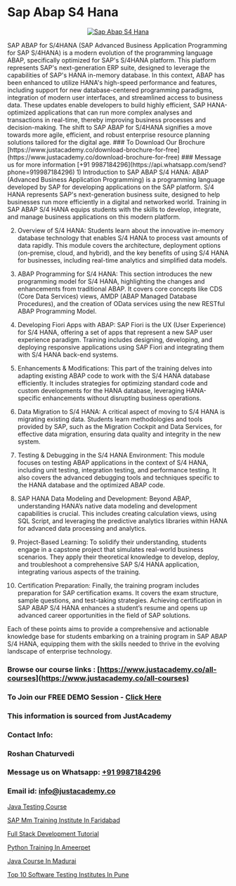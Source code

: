 # Sap Abap S4 Hana

<p align="center">
  <a href="https://justacademy.co/course-detail/sap-abap-training">
    <img src="https://justacademy.co/storage2/course_image/1707212883_course_image.webp" alt="Sap Abap S4 Hana">
  </a>
</p>
SAP ABAP for S/4HANA (SAP Advanced Business Application Programming for SAP S/4HANA) is a modern evolution of the programming language ABAP, specifically optimized for SAP's S/4HANA platform. This platform represents SAP's next-generation ERP suite, designed to leverage the capabilities of SAP's HANA in-memory database. In this context, ABAP has been enhanced to utilize HANA's high-speed performance and features, including support for new database-centered programming paradigms, integration of modern user interfaces, and streamlined access to business data. These updates enable developers to build highly efficient, SAP HANA-optimized applications that can run more complex analyses and transactions in real-time, thereby improving business processes and decision-making. The shift to SAP ABAP for S/4HANA signifies a move towards more agile, efficient, and robust enterprise resource planning solutions tailored for the digital age.
### To Download Our Brochure [https://www.justacademy.co/download-brochure-for-free](https://www.justacademy.co/download-brochure-for-free)
### Message us for more information [+91 9987184296](https://api.whatsapp.com/send?phone=919987184296)
1) Introduction to SAP ABAP S/4 HANA: ABAP (Advanced Business Application Programming) is a programming language developed by SAP for developing applications on the SAP platform. S/4 HANA represents SAP's next-generation business suite, designed to help businesses run more efficiently in a digital and networked world. Training in SAP ABAP S/4 HANA equips students with the skills to develop, integrate, and manage business applications on this modern platform.

2) Overview of S/4 HANA: Students learn about the innovative in-memory database technology that enables S/4 HANA to process vast amounts of data rapidly. This module covers the architecture, deployment options (on-premise, cloud, and hybrid), and the key benefits of using S/4 HANA for businesses, including real-time analytics and simplified data models.

3) ABAP Programming for S/4 HANA: This section introduces the new programming model for S/4 HANA, highlighting the changes and enhancements from traditional ABAP. It covers core concepts like CDS (Core Data Services) views, AMDP (ABAP Managed Database Procedures), and the creation of OData services using the new RESTful ABAP Programming Model.

4) Developing Fiori Apps with ABAP: SAP Fiori is the UX (User Experience) for S/4 HANA, offering a set of apps that represent a new SAP user experience paradigm. Training includes designing, developing, and deploying responsive applications using SAP Fiori and integrating them with S/4 HANA back-end systems.

5) Enhancements & Modifications: This part of the training delves into adapting existing ABAP code to work with the S/4 HANA database efficiently. It includes strategies for optimizing standard code and custom developments for the HANA database, leveraging HANA-specific enhancements without disrupting business operations.

6) Data Migration to S/4 HANA: A critical aspect of moving to S/4 HANA is migrating existing data. Students learn methodologies and tools provided by SAP, such as the Migration Cockpit and Data Services, for effective data migration, ensuring data quality and integrity in the new system.

7) Testing & Debugging in the S/4 HANA Environment: This module focuses on testing ABAP applications in the context of S/4 HANA, including unit testing, integration testing, and performance testing. It also covers the advanced debugging tools and techniques specific to the HANA database and the optimized ABAP code.

8) SAP HANA Data Modeling and Development: Beyond ABAP, understanding HANA’s native data modeling and development capabilities is crucial. This includes creating calculation views, using SQL Script, and leveraging the predictive analytics libraries within HANA for advanced data processing and analytics.

9) Project-Based Learning: To solidify their understanding, students engage in a capstone project that simulates real-world business scenarios. They apply their theoretical knowledge to develop, deploy, and troubleshoot a comprehensive SAP S/4 HANA application, integrating various aspects of the training.

10) Certification Preparation: Finally, the training program includes preparation for SAP certification exams. It covers the exam structure, sample questions, and test-taking strategies. Achieving certification in SAP ABAP S/4 HANA enhances a student’s resume and opens up advanced career opportunities in the field of SAP solutions.

Each of these points aims to provide a comprehensive and actionable knowledge base for students embarking on a training program in SAP ABAP S/4 HANA, equipping them with the skills needed to thrive in the evolving landscape of enterprise technology.

### Browse our course links : [https://www.justacademy.co/all-courses](https://www.justacademy.co/all-courses) 
### To Join our FREE DEMO Session - [Click Here](https://www.justacademy.co/register-for-course-demo)


### This information is sourced from JustAcademy
### Contact Info:
### Roshan Chaturvedi
### Message us on Whatsapp: [+91 9987184296](https://api.whatsapp.com/send?phone=919987184296)
### Email id: [info@justacademy.co](mailto:info@justacademy.co)
                
[Java Testing Course](https://www.linkedin.com/pulse/java-testing-course-justacademy-hyderabad-pszsc/)

[SAP Mm Training Institute In Faridabad](https://www.linkedin.com/pulse/sap-mm-training-institute-faridabad-justacademy-sunnyvale-laxkf/)

[Full Stack Development Tutorial](https://medium.com/@akanshapatil/full-stack-development-tutorial-d98a791810e0)

[Python Training In Ameerpet](https://medium.com/@sagarawat89/python-training-in-ameerpet-4c9937e805c8)

[Java Course In Madurai](https://justacademyin.github.io/justacademy/java-course-in-madurai)

[Top 10 Software Testing Institutes In Pune](https://justacademyin.github.io/justacademy/top-10-software-testing-institutes-in-pune)

